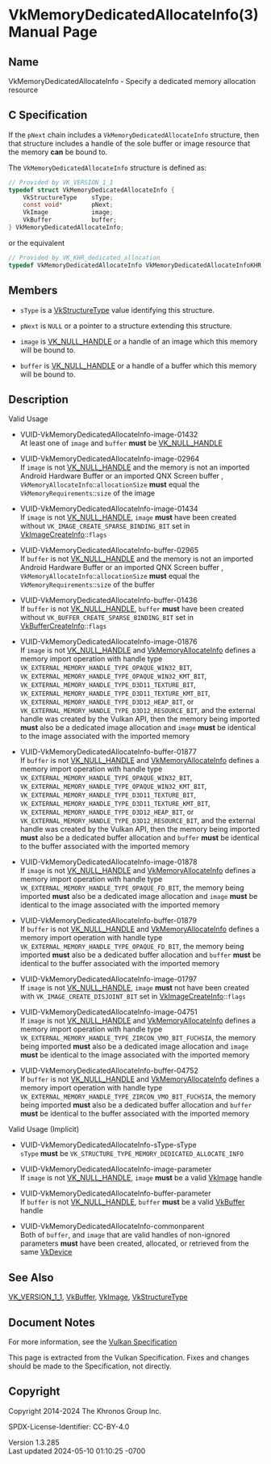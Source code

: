 # VkMemoryDedicatedAllocateInfo(3) Manual Page

## Name

VkMemoryDedicatedAllocateInfo - Specify a dedicated memory allocation
resource



## <a href="#_c_specification" class="anchor"></a>C Specification

If the `pNext` chain includes a `VkMemoryDedicatedAllocateInfo`
structure, then that structure includes a handle of the sole buffer or
image resource that the memory **can** be bound to.

The `VkMemoryDedicatedAllocateInfo` structure is defined as:

``` c
// Provided by VK_VERSION_1_1
typedef struct VkMemoryDedicatedAllocateInfo {
    VkStructureType    sType;
    const void*        pNext;
    VkImage            image;
    VkBuffer           buffer;
} VkMemoryDedicatedAllocateInfo;
```

or the equivalent

``` c
// Provided by VK_KHR_dedicated_allocation
typedef VkMemoryDedicatedAllocateInfo VkMemoryDedicatedAllocateInfoKHR;
```

## <a href="#_members" class="anchor"></a>Members

- `sType` is a [VkStructureType](https://registry.khronos.org/vulkan/specs/1.3-extensions/man/html/VkStructureType.html) value identifying
  this structure.

- `pNext` is `NULL` or a pointer to a structure extending this
  structure.

- `image` is [VK_NULL_HANDLE](https://registry.khronos.org/vulkan/specs/1.3-extensions/man/html/VK_NULL_HANDLE.html) or a handle of an
  image which this memory will be bound to.

- `buffer` is [VK_NULL_HANDLE](https://registry.khronos.org/vulkan/specs/1.3-extensions/man/html/VK_NULL_HANDLE.html) or a handle of a
  buffer which this memory will be bound to.

## <a href="#_description" class="anchor"></a>Description

Valid Usage

- <a href="#VUID-VkMemoryDedicatedAllocateInfo-image-01432"
  id="VUID-VkMemoryDedicatedAllocateInfo-image-01432"></a>
  VUID-VkMemoryDedicatedAllocateInfo-image-01432  
  At least one of `image` and `buffer` **must** be
  [VK_NULL_HANDLE](https://registry.khronos.org/vulkan/specs/1.3-extensions/man/html/VK_NULL_HANDLE.html)

- <a href="#VUID-VkMemoryDedicatedAllocateInfo-image-02964"
  id="VUID-VkMemoryDedicatedAllocateInfo-image-02964"></a>
  VUID-VkMemoryDedicatedAllocateInfo-image-02964  
  If `image` is not [VK_NULL_HANDLE](https://registry.khronos.org/vulkan/specs/1.3-extensions/man/html/VK_NULL_HANDLE.html) and the memory
  is not an imported Android Hardware Buffer or an imported QNX Screen
  buffer , `VkMemoryAllocateInfo`::`allocationSize` **must** equal the
  `VkMemoryRequirements`::`size` of the image

- <a href="#VUID-VkMemoryDedicatedAllocateInfo-image-01434"
  id="VUID-VkMemoryDedicatedAllocateInfo-image-01434"></a>
  VUID-VkMemoryDedicatedAllocateInfo-image-01434  
  If `image` is not [VK_NULL_HANDLE](https://registry.khronos.org/vulkan/specs/1.3-extensions/man/html/VK_NULL_HANDLE.html), `image`
  **must** have been created without
  `VK_IMAGE_CREATE_SPARSE_BINDING_BIT` set in
  [VkImageCreateInfo](https://registry.khronos.org/vulkan/specs/1.3-extensions/man/html/VkImageCreateInfo.html)::`flags`

- <a href="#VUID-VkMemoryDedicatedAllocateInfo-buffer-02965"
  id="VUID-VkMemoryDedicatedAllocateInfo-buffer-02965"></a>
  VUID-VkMemoryDedicatedAllocateInfo-buffer-02965  
  If `buffer` is not [VK_NULL_HANDLE](https://registry.khronos.org/vulkan/specs/1.3-extensions/man/html/VK_NULL_HANDLE.html) and the
  memory is not an imported Android Hardware Buffer or an imported QNX
  Screen buffer , `VkMemoryAllocateInfo`::`allocationSize` **must**
  equal the `VkMemoryRequirements`::`size` of the buffer

- <a href="#VUID-VkMemoryDedicatedAllocateInfo-buffer-01436"
  id="VUID-VkMemoryDedicatedAllocateInfo-buffer-01436"></a>
  VUID-VkMemoryDedicatedAllocateInfo-buffer-01436  
  If `buffer` is not [VK_NULL_HANDLE](https://registry.khronos.org/vulkan/specs/1.3-extensions/man/html/VK_NULL_HANDLE.html), `buffer`
  **must** have been created without
  `VK_BUFFER_CREATE_SPARSE_BINDING_BIT` set in
  [VkBufferCreateInfo](https://registry.khronos.org/vulkan/specs/1.3-extensions/man/html/VkBufferCreateInfo.html)::`flags`

- <a href="#VUID-VkMemoryDedicatedAllocateInfo-image-01876"
  id="VUID-VkMemoryDedicatedAllocateInfo-image-01876"></a>
  VUID-VkMemoryDedicatedAllocateInfo-image-01876  
  If `image` is not [VK_NULL_HANDLE](https://registry.khronos.org/vulkan/specs/1.3-extensions/man/html/VK_NULL_HANDLE.html) and
  [VkMemoryAllocateInfo](https://registry.khronos.org/vulkan/specs/1.3-extensions/man/html/VkMemoryAllocateInfo.html) defines a memory
  import operation with handle type
  `VK_EXTERNAL_MEMORY_HANDLE_TYPE_OPAQUE_WIN32_BIT`,
  `VK_EXTERNAL_MEMORY_HANDLE_TYPE_OPAQUE_WIN32_KMT_BIT`,
  `VK_EXTERNAL_MEMORY_HANDLE_TYPE_D3D11_TEXTURE_BIT`,
  `VK_EXTERNAL_MEMORY_HANDLE_TYPE_D3D11_TEXTURE_KMT_BIT`,
  `VK_EXTERNAL_MEMORY_HANDLE_TYPE_D3D12_HEAP_BIT`, or
  `VK_EXTERNAL_MEMORY_HANDLE_TYPE_D3D12_RESOURCE_BIT`, and the external
  handle was created by the Vulkan API, then the memory being imported
  **must** also be a dedicated image allocation and `image` **must** be
  identical to the image associated with the imported memory

- <a href="#VUID-VkMemoryDedicatedAllocateInfo-buffer-01877"
  id="VUID-VkMemoryDedicatedAllocateInfo-buffer-01877"></a>
  VUID-VkMemoryDedicatedAllocateInfo-buffer-01877  
  If `buffer` is not [VK_NULL_HANDLE](https://registry.khronos.org/vulkan/specs/1.3-extensions/man/html/VK_NULL_HANDLE.html) and
  [VkMemoryAllocateInfo](https://registry.khronos.org/vulkan/specs/1.3-extensions/man/html/VkMemoryAllocateInfo.html) defines a memory
  import operation with handle type
  `VK_EXTERNAL_MEMORY_HANDLE_TYPE_OPAQUE_WIN32_BIT`,
  `VK_EXTERNAL_MEMORY_HANDLE_TYPE_OPAQUE_WIN32_KMT_BIT`,
  `VK_EXTERNAL_MEMORY_HANDLE_TYPE_D3D11_TEXTURE_BIT`,
  `VK_EXTERNAL_MEMORY_HANDLE_TYPE_D3D11_TEXTURE_KMT_BIT`,
  `VK_EXTERNAL_MEMORY_HANDLE_TYPE_D3D12_HEAP_BIT`, or
  `VK_EXTERNAL_MEMORY_HANDLE_TYPE_D3D12_RESOURCE_BIT`, and the external
  handle was created by the Vulkan API, then the memory being imported
  **must** also be a dedicated buffer allocation and `buffer` **must**
  be identical to the buffer associated with the imported memory

- <a href="#VUID-VkMemoryDedicatedAllocateInfo-image-01878"
  id="VUID-VkMemoryDedicatedAllocateInfo-image-01878"></a>
  VUID-VkMemoryDedicatedAllocateInfo-image-01878  
  If `image` is not [VK_NULL_HANDLE](https://registry.khronos.org/vulkan/specs/1.3-extensions/man/html/VK_NULL_HANDLE.html) and
  [VkMemoryAllocateInfo](https://registry.khronos.org/vulkan/specs/1.3-extensions/man/html/VkMemoryAllocateInfo.html) defines a memory
  import operation with handle type
  `VK_EXTERNAL_MEMORY_HANDLE_TYPE_OPAQUE_FD_BIT`, the memory being
  imported **must** also be a dedicated image allocation and `image`
  **must** be identical to the image associated with the imported memory

- <a href="#VUID-VkMemoryDedicatedAllocateInfo-buffer-01879"
  id="VUID-VkMemoryDedicatedAllocateInfo-buffer-01879"></a>
  VUID-VkMemoryDedicatedAllocateInfo-buffer-01879  
  If `buffer` is not [VK_NULL_HANDLE](https://registry.khronos.org/vulkan/specs/1.3-extensions/man/html/VK_NULL_HANDLE.html) and
  [VkMemoryAllocateInfo](https://registry.khronos.org/vulkan/specs/1.3-extensions/man/html/VkMemoryAllocateInfo.html) defines a memory
  import operation with handle type
  `VK_EXTERNAL_MEMORY_HANDLE_TYPE_OPAQUE_FD_BIT`, the memory being
  imported **must** also be a dedicated buffer allocation and `buffer`
  **must** be identical to the buffer associated with the imported
  memory

- <a href="#VUID-VkMemoryDedicatedAllocateInfo-image-01797"
  id="VUID-VkMemoryDedicatedAllocateInfo-image-01797"></a>
  VUID-VkMemoryDedicatedAllocateInfo-image-01797  
  If `image` is not [VK_NULL_HANDLE](https://registry.khronos.org/vulkan/specs/1.3-extensions/man/html/VK_NULL_HANDLE.html), `image`
  **must** not have been created with `VK_IMAGE_CREATE_DISJOINT_BIT` set
  in [VkImageCreateInfo](https://registry.khronos.org/vulkan/specs/1.3-extensions/man/html/VkImageCreateInfo.html)::`flags`

- <a href="#VUID-VkMemoryDedicatedAllocateInfo-image-04751"
  id="VUID-VkMemoryDedicatedAllocateInfo-image-04751"></a>
  VUID-VkMemoryDedicatedAllocateInfo-image-04751  
  If `image` is not [VK_NULL_HANDLE](https://registry.khronos.org/vulkan/specs/1.3-extensions/man/html/VK_NULL_HANDLE.html) and
  [VkMemoryAllocateInfo](https://registry.khronos.org/vulkan/specs/1.3-extensions/man/html/VkMemoryAllocateInfo.html) defines a memory
  import operation with handle type
  `VK_EXTERNAL_MEMORY_HANDLE_TYPE_ZIRCON_VMO_BIT_FUCHSIA`, the memory
  being imported **must** also be a dedicated image allocation and
  `image` **must** be identical to the image associated with the
  imported memory

- <a href="#VUID-VkMemoryDedicatedAllocateInfo-buffer-04752"
  id="VUID-VkMemoryDedicatedAllocateInfo-buffer-04752"></a>
  VUID-VkMemoryDedicatedAllocateInfo-buffer-04752  
  If `buffer` is not [VK_NULL_HANDLE](https://registry.khronos.org/vulkan/specs/1.3-extensions/man/html/VK_NULL_HANDLE.html) and
  [VkMemoryAllocateInfo](https://registry.khronos.org/vulkan/specs/1.3-extensions/man/html/VkMemoryAllocateInfo.html) defines a memory
  import operation with handle type
  `VK_EXTERNAL_MEMORY_HANDLE_TYPE_ZIRCON_VMO_BIT_FUCHSIA`, the memory
  being imported **must** also be a dedicated buffer allocation and
  `buffer` **must** be identical to the buffer associated with the
  imported memory

Valid Usage (Implicit)

- <a href="#VUID-VkMemoryDedicatedAllocateInfo-sType-sType"
  id="VUID-VkMemoryDedicatedAllocateInfo-sType-sType"></a>
  VUID-VkMemoryDedicatedAllocateInfo-sType-sType  
  `sType` **must** be `VK_STRUCTURE_TYPE_MEMORY_DEDICATED_ALLOCATE_INFO`

- <a href="#VUID-VkMemoryDedicatedAllocateInfo-image-parameter"
  id="VUID-VkMemoryDedicatedAllocateInfo-image-parameter"></a>
  VUID-VkMemoryDedicatedAllocateInfo-image-parameter  
  If `image` is not [VK_NULL_HANDLE](https://registry.khronos.org/vulkan/specs/1.3-extensions/man/html/VK_NULL_HANDLE.html), `image`
  **must** be a valid [VkImage](https://registry.khronos.org/vulkan/specs/1.3-extensions/man/html/VkImage.html) handle

- <a href="#VUID-VkMemoryDedicatedAllocateInfo-buffer-parameter"
  id="VUID-VkMemoryDedicatedAllocateInfo-buffer-parameter"></a>
  VUID-VkMemoryDedicatedAllocateInfo-buffer-parameter  
  If `buffer` is not [VK_NULL_HANDLE](https://registry.khronos.org/vulkan/specs/1.3-extensions/man/html/VK_NULL_HANDLE.html), `buffer`
  **must** be a valid [VkBuffer](https://registry.khronos.org/vulkan/specs/1.3-extensions/man/html/VkBuffer.html) handle

- <a href="#VUID-VkMemoryDedicatedAllocateInfo-commonparent"
  id="VUID-VkMemoryDedicatedAllocateInfo-commonparent"></a>
  VUID-VkMemoryDedicatedAllocateInfo-commonparent  
  Both of `buffer`, and `image` that are valid handles of non-ignored
  parameters **must** have been created, allocated, or retrieved from
  the same [VkDevice](https://registry.khronos.org/vulkan/specs/1.3-extensions/man/html/VkDevice.html)

## <a href="#_see_also" class="anchor"></a>See Also

[VK_VERSION_1_1](https://registry.khronos.org/vulkan/specs/1.3-extensions/man/html/VK_VERSION_1_1.html), [VkBuffer](https://registry.khronos.org/vulkan/specs/1.3-extensions/man/html/VkBuffer.html),
[VkImage](https://registry.khronos.org/vulkan/specs/1.3-extensions/man/html/VkImage.html), [VkStructureType](https://registry.khronos.org/vulkan/specs/1.3-extensions/man/html/VkStructureType.html)

## <a href="#_document_notes" class="anchor"></a>Document Notes

For more information, see the <a
href="https://registry.khronos.org/vulkan/specs/1.3-extensions/html/vkspec.html#VkMemoryDedicatedAllocateInfo"
target="_blank" rel="noopener">Vulkan Specification</a>

This page is extracted from the Vulkan Specification. Fixes and changes
should be made to the Specification, not directly.

## <a href="#_copyright" class="anchor"></a>Copyright

Copyright 2014-2024 The Khronos Group Inc.

SPDX-License-Identifier: CC-BY-4.0

Version 1.3.285  
Last updated 2024-05-10 01:10:25 -0700
